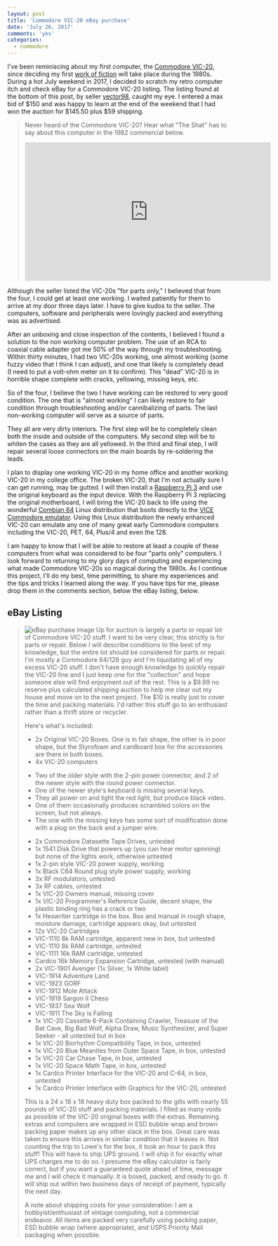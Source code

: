 ```yaml
---
layout: post
title: 'Commodore VIC-20 eBay purchase'
date: 'July 26, 2017'
comments: 'yes'
categories:
  - commodore
---
```


I've been reminiscing about my first computer, the [Commodore VIC-20][1], since deciding my first [work of fiction][2] will take place during the 1980s. During a hot July weekend in 2017, I decided to scratch my retro computer itch and check eBay for a Commodore VIC-20 listing. The listing found at the bottom of this post, by seller [vector98][3], caught my eye. I entered a max bid of $150 and was happy to learn at the end of the weekend that I had won the auction for $145.50 plus $59 shipping. 

> Never heard of the Commodore VIC-20? Hear what "The Shat" has to say about this computer in the 1982 commercial below.
> 
>  <iframe width="560" height="315" src="https://www.youtube.com/embed/-V-bPLmtAFg" frameborder="0" allowfullscreen></iframe>

  
Although the seller listed the VIC-20s "for parts only," I believed that from the four, I could get at least one working. I waited patiently for them to arrive at my door three days later. I have to give kudos to the seller. The computers, software and peripherals were lovingly packed and everything was as advertised.

After an unboxing and close inspection of the contents, I believed I found a solution to the non working computer problem. The use of an RCA to coaxial cable adapter got me 50% of the way through my troubleshooting. Within thirty minutes, I had two VIC-20s working, one almost working (some fuzzy video that I think I can adjust), and one that likely is completely dead (I need to put a volt-ohm meter on it to confirm). This "dead" VIC-20 is in horrible shape complete with cracks, yellowing, missing keys, etc.

So of the four, I believe the two I have working can be restored to very good condition. The one that is "almost working" I can likely restore to fair condition through troubleshooting and/or cannibalizing of parts. The last non-working computer will serve as a source of parts.

They all are very dirty interiors. The first step will be to completely clean both the inside and outside of the computers. My second step will be to whiten the cases as they are all yellowed. In the third and final step, I will repair several loose connectors on the main boards by re-soldering the leads.

I plan to display one working VIC-20 in my home office and another working VIC-20 in my college office. The broken VIC-20, that I'm not actually sure I can get running, may be gutted. I will then install a [Raspberry Pi 3][4] and use the original keyboard as the input device. With the Raspberry Pi 3 replacing the original motherboard, I will bring the VIC-20 back to life using the wonderful [Combian 64][5] Linux distribution that boots directly to the [VICE Commodore emulator][6]. Using this Linux distribution the newly enhanced VIC-20 can emulate any one of many great early Commodore computers including the VIC-20, PET, 64, Plus/4 and even the 128. 

I am happy to know that I will be able to restore at least a couple of these computers from what was considered to be four "parts only" computers. I look forward to returning to my glory days of computing and experiencing what made Commodore VIC-20s so magical during the 1980s. As I continue this project, I'll do my best, time permitting, to share my experiences and the tips and tricks I learned along the way. If you have tips for me, please drop them in the comments section, below the eBay listing, below.

## eBay Listing

> ![][image-1]
> Up for auction is largely a parts or repair lot of Commodore VIC-20 stuff. I want to be very clear, this strictly is for parts or repair. Below I will describe conditions to the best of my knowledge, but the entire lot should be considered for parts or repair. I'm mostly a Commodore 64/128 guy and I'm liquidating all of my excess VIC-20 stuff. I don't have enough knowledge to quickly repair the VIC-20 line and I just keep one for the "collection" and hope someone else will find enjoyment out of the rest. This is a $9.99 no reserve plus calculated shipping auction to help me clear out my house and move on to the next project. The $10 is really just to cover the time and packing materials. I'd rather this stuff go to an enthusiast rather than a thrift store or recycler. 
> 
> Here's what's included:
> 
> * 2x Original VIC-20 Boxes. One is in fair shape, the other is in poor shape, but the Styrofoam and cardboard box for the accessories are there in both boxes. 
> * 4x VIC-20 computers 
>  - Two of the older style with the 2-pin power connector, and 2 of the newer style with the round power connector. 
>   - One of the newer style's keyboard is missing several keys. 
>   - They all power on and light the red light, but produce black video.
>   - One of them occasionally produces scrambled colors on the screen, but not always.
>   - The one with the missing keys has some sort of modification done with a plug on the back and a jumper wire. 
> * 2x Commodore Datasette Tape Drives, untested
> * 1x 1541 Disk Drive that powers up (you can hear motor spinning) but none of the lights work, otherwise untested
> * 1x 2-pin style VIC-20 power supply, working
> * 1x Black C64 Round plug style power supply, working
> * 3x RF modulators, untested
> * 3x RF cables, untested
> * 1x VIC-20 Owners manual, missing cover
> * 1x VIC-20 Programmer's Reference Guide, decent shape, the plastic binding ring has a crack or two
> * 1x Heswriter cartridge in the box. Box and manual in rough shape, moisture damage, cartridge appears okay, but untested
> * 12x VIC-20 Cartridges
> * VIC-1110 8k RAM cartridge, apparent new in box, but untested
> * VIC-1110 8k RAM cartridge, untested
> * VIC-1111 16k RAM cartridge, untested
> * Cardco 16k Memory Expansion Cartridge, untested (with manual)
> * 2x VIC-1901 Avenger (1x Silver, 1x White label)
> * VIC-1914 Adventure Land
> * VIC-1923 GORF
> * VIC-1912 Mole Attack
> * VIC-1919 Sargon II Chess
> * VIC-1937 Sea Wolf
> * VIC-1911 The Sky is Falling
> * 1x VIC-20 Cassette 6-Pack Containing Crawler, Treasure of the Bat Cave, Big Bad Wolf, Alpha Draw, Music Synthesizer, and Super Seeker - all untested but in box
> * 1x VIC-20 Biorhythm Compatibility Tape, in box, untested
> * 1x VIC-20 Blue Meanites from Outer Space Tape, in box, untested
> * 1x VIC-20 Car Chase Tape, in box, untested
> * 1x VIC-20 Space Math Tape, in box, untested
> * 1x Cardco Printer Interface for the VIC-20 and C-64, in box, untested
> * 1x Cardco Printer Interface with Graphics for the VIC-20, untested
> 
> This is a 24 x 18 x 18 heavy duty box packed to the gills with nearly 55 pounds of VIC-20 stuff and packing materials. I filled as many voids as possible of the VIC-20 original boxes with the extras. Remaining extras and computers are wrapped in ESD bubble wrap and brown packing paper makes up any other slack in the box. Great care was taken to ensure this arrives in similar condition that it leaves in. Not counting the trip to Lowe's for the box, it took an hour to pack this stuff! This will have to ship UPS ground. I will ship it for exactly what UPS charges me to do so. I presume the eBay calculator is fairly correct, but if you want a guaranteed quote ahead of time, message me and I will check it manually. It is boxed, packed, and ready to go. It will ship out within two business days of receipt of payment, typically the next day.
> 
> A note about shipping costs for your consideration: I am a hobbyist/enthusiast of vintage computing, not a commercial endeavor. All items are packed very carefully using packing paper, ESD bubble wrap (where appropriate), and USPS Priority Mail packaging when possible.

[1]:	https://en.wikipedia.org/wiki/Commodore_VIC-20
[2]:	http://www.stevencombs.com/writing/2017/07/04/book-and-ulysses-timeline.html
[3]:	http://www.ebay.com/usr/vector98?_trksid=p2047675.l2559
[4]:	http://amzn.to/2tLhWGh
[5]:	https://cmaiolino.wordpress.com/combian-64-v2/
[6]:	http://vice-emu.sourceforge.net/

[image-1]:	http://www.stevencombs.com/images/posts/vic-20-ebay.jpg "eBay purchase image"